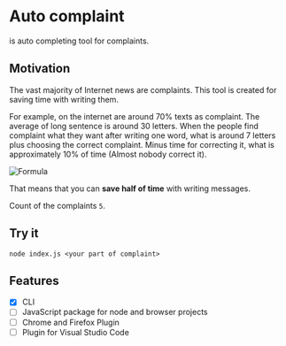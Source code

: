 # Auto complaint

is auto completing tool for complaints.

## Motivation

The vast majority of Internet news are complaints.
This tool is created for saving time with writing them.

For example, on the internet are around 70% texts as complaint.
The average of long sentence is around 30 letters.
When the people find complaint what they want after writing one word, what is around 7 letters plus choosing the correct complaint.
Minus time for correcting it, what is approximately 10% of time (Almost nobody correct it).

![Formula](https://latex.codecogs.com/svg.latex?[1-\frac{7+3}{30}]*1.1*0.7=0.51)

That means that you can **save half of time** with writing messages.

Count of the complaints `5`.

## Try it

```
node index.js <your part of complaint>
```

## Features

- [x] CLI
- [ ] JavaScript package for node and browser projects
- [ ] Chrome and Firefox Plugin
- [ ] Plugin for Visual Studio Code
